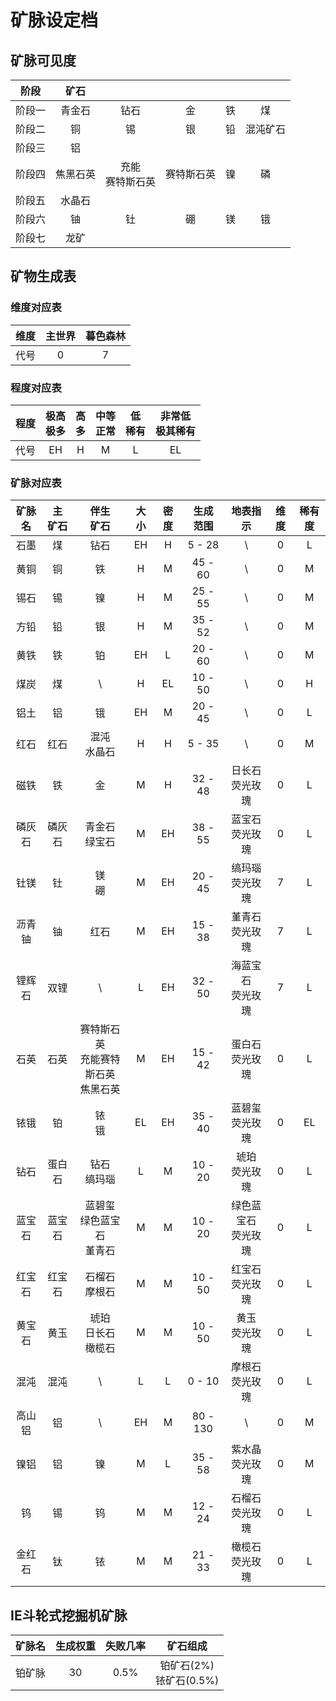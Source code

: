 # 矿脉设定档

## 矿脉可见度

| 阶段 | 矿石 | | | | |
| :-: | :-: | :-: | :-: | :-: | :-: |
| 阶段一 | 青金石 | 钻石 | 金 | 铁 | 煤 |
| 阶段二 | 铜 | 锡 | 银 | 铅 | 混沌矿石 |
| 阶段三 | 铝 |
| 阶段四 | 焦黑石英 | 充能<br>赛特斯石英 | 赛特斯石英 | 镍 | 磷 |
| 阶段五 | 水晶石 |
| 阶段六 | 铀 | 钍 | 硼 | 镁 | 锇 |
| 阶段七 | 龙矿 |

## 矿物生成表

### 维度对应表
| 维度 | 主世界 | 暮色森林 |
| :-: | :-: | :-: |
| 代号 | 0 | 7 |

### 程度对应表
| 程度 | 极高<br>极多 | 高<br>多 | 中等<br>正常 | 低<br>稀有 | 非常低<br>极其稀有 |
| :-: | :-: | :-: | :-: | :-: | :-: |
| 代号 | EH | H | M | L | EL |

### 矿脉对应表
| 矿脉名 | 主<br>矿石 | 伴生<br>矿石 | 大小 | 密度 | 生成<br>范围 | 地表指示 | 维度 | 稀有度 |
| :-: | :-: | :-: | :-: | :-: | :-: | :-: | :-: | :-: |
| 石墨 | 煤 | 钻石 | EH | H | 5 - 28 | \ | 0 | L |
| 黄铜 | 铜 | 铁 | H | M | 45 - 60 | \ | 0 | M |
| 锡石 | 锡 | 镍 | H | M | 25 - 55 | \ | 0 | M |
| 方铅 | 铅 | 银 | H | M | 35 - 52 | \ | 0 | M |
| 黄铁 | 铁 | 铂 | EH | L | 20 - 60 | \ | 0 | M |
| 煤炭 | 煤 | \ | H | EL | 10 - 50 | \ | 0 | H |
| 铝土 | 铝 | 锇 | EH | M | 20 - 45 | \ | 0 | L |
| 红石 | 红石 | 混沌<br>水晶石 | H | H | 5 - 35 | \ | 0 | M |
| 磁铁 | 铁 | 金 | M | H | 32 - 48 | 日长石<br>荧光玫瑰 | 0 | L |
| 磷灰石 | 磷灰石 | 青金石<br>绿宝石 | M | EH | 38 - 55 | 蓝宝石<br>荧光玫瑰 | 0 | L |
| 钍镁 | 钍 | 镁<br>硼 | M | EH | 20 - 45 | 缟玛瑙<br>荧光玫瑰 | 7 | L |
| 沥青铀 | 铀 | 红石 | M | EH | 15 - 38 | 堇青石<br>荧光玫瑰 | 7 | L |
| 锂辉石 | 双锂 | \ | L | EH | 32 - 50 | 海蓝宝石<br>荧光玫瑰 | 7 | L |
| 石英 | 石英 | 赛特斯石英<br>充能赛特斯石英<br>焦黑石英 | M | EH | 15 - 42 | 蛋白石<br>荧光玫瑰 | 0 | L |
| 铱锇 | 铂 | 铱<br>锇 | EL | EH | 35 - 40 | 蓝碧玺<br>荧光玫瑰 | 0 | EL |
| 钻石 | 蛋白石 | 钻石<br>缟玛瑙 | L | M | 10 - 20 | 琥珀<br>荧光玫瑰 | 0 | L |
| 蓝宝石 | 蓝宝石 | 蓝碧玺<br>绿色蓝宝石<br>堇青石 | M | M | 10 - 20 | 绿色蓝宝石<br>荧光玫瑰 | 0 | L |
| 红宝石 | 红宝石 | 石榴石<br>摩根石 | M | M | 10 - 50 | 红宝石<br>荧光玫瑰 | 0 | L |
| 黄宝石 | 黄玉 | 琥珀<br>日长石<br>橄榄石 | M | M | 10 - 50 | 黄玉<br>荧光玫瑰 | 0 | L |
| 混沌 | 混沌 | \ | L | L | 0 - 10 | 摩根石<br>荧光玫瑰 | 0 | L |
| 高山铝 | 铝 | \ | EH | M | 80 - 130 | \ | 0 | M |
| 镍铝 | 铝 | 镍 | M | L | 35 - 58 | 紫水晶<br>荧光玫瑰 | 0 | M |
| 钨 | 锡 | 钨 | M | M | 12 - 24 | 石榴石<br>荧光玫瑰 | 0 | L |
| 金红石 | 钛 | 铱 | M | M | 21 - 33 | 橄榄石<br>荧光玫瑰 | 0 | L |

## IE斗轮式挖掘机矿脉
| 矿脉名 | 生成权重 | 失败几率 | 矿石组成 |
| :-: | :-: | :-: | :-: |
| 铂矿脉 | 30 | 0.5% | 铂矿石(2%)<br>铱矿石(0.5%)|
